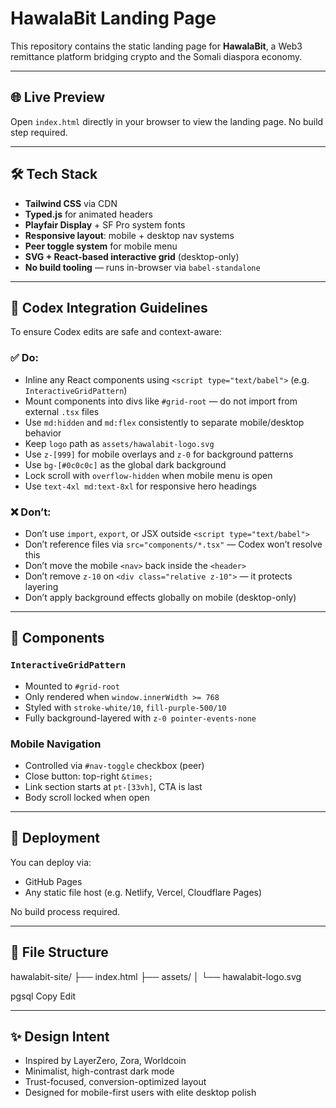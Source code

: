# HawalaBit Landing Page

This repository contains the static landing page for **HawalaBit**, a Web3 remittance platform bridging crypto and the Somali diaspora economy.

---

## 🌐 Live Preview

Open `index.html` directly in your browser to view the landing page. No build step required.

---

## 🛠 Tech Stack

- **Tailwind CSS** via CDN
- **Typed.js** for animated headers
- **Playfair Display** + SF Pro system fonts
- **Responsive layout**: mobile + desktop nav systems
- **Peer toggle system** for mobile menu
- **SVG + React-based interactive grid** (desktop-only)
- **No build tooling** — runs in-browser via `babel-standalone`

---

## 🧠 Codex Integration Guidelines

To ensure Codex edits are safe and context-aware:

### ✅ Do:
- Inline any React components using `<script type="text/babel">` (e.g. `InteractiveGridPattern`)
- Mount components into divs like `#grid-root` — do not import from external `.tsx` files
- Use `md:hidden` and `md:flex` consistently to separate mobile/desktop behavior
- Keep `logo` path as `assets/hawalabit-logo.svg`
- Use `z-[999]` for mobile overlays and `z-0` for background patterns
- Use `bg-[#0c0c0c]` as the global dark background
- Lock scroll with `overflow-hidden` when mobile menu is open
- Use `text-4xl md:text-8xl` for responsive hero headings

### ❌ Don’t:
- Don’t use `import`, `export`, or JSX outside `<script type="text/babel">`
- Don’t reference files via `src="components/*.tsx"` — Codex won’t resolve this
- Don’t move the mobile `<nav>` back inside the `<header>`
- Don’t remove `z-10` on `<div class="relative z-10">` — it protects layering
- Don’t apply background effects globally on mobile (desktop-only)

---

## 🧩 Components

### `InteractiveGridPattern`
- Mounted to `#grid-root`
- Only rendered when `window.innerWidth >= 768`
- Styled with `stroke-white/10`, `fill-purple-500/10`
- Fully background-layered with `z-0 pointer-events-none`

### Mobile Navigation
- Controlled via `#nav-toggle` checkbox (peer)
- Close button: top-right `&times;`
- Link section starts at `pt-[33vh]`, CTA is last
- Body scroll locked when open

---

## 🚀 Deployment

You can deploy via:
- GitHub Pages
- Any static file host (e.g. Netlify, Vercel, Cloudflare Pages)

No build process required.

---

## 📁 File Structure

hawalabit-site/
├── index.html
├── assets/
│ └── hawalabit-logo.svg

pgsql
Copy
Edit

---

## ✨ Design Intent

- Inspired by LayerZero, Zora, Worldcoin
- Minimalist, high-contrast dark mode
- Trust-focused, conversion-optimized layout
- Designed for mobile-first users with elite desktop polish
